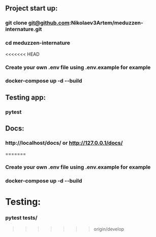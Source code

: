 ## Project start up:
### git clone git@github.com:Nikolaev3Artem/meduzzen-internature.git
### cd meduzzen-internature
<<<<<<< HEAD

### Create your own .env file using .env.example for example
### docker-compose up -d --build

## Testing app:
### pytest

## Docs:
### http://localhost/docs/ or http://127.0.0.1/docs/
=======
### Create your own .env file using .env.example for example
### docker-compose up -d --build

# Testing:
### pytest tests/
>>>>>>> origin/develop
